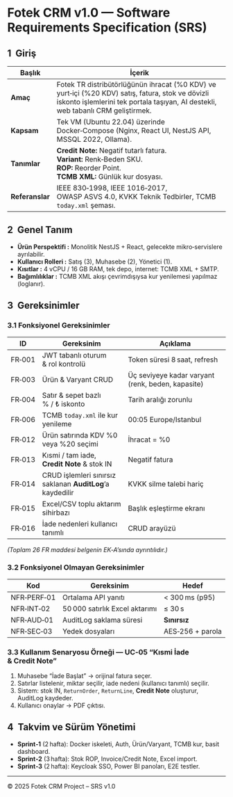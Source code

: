 # Fotek CRM v1.0 — Software Requirements Specification (SRS)

## 1  Giriş  
| Başlık | İçerik |
|--------|--------|
| **Amaç** | Fotek TR distribütörlüğünün ihracat (%0 KDV) ve yurt‑içi (%20 KDV) satış, fatura, stok ve dövizli iskonto işlemlerini tek portala taşıyan, AI destekli, web tabanlı CRM geliştirmek. |
| **Kapsam** | Tek VM (Ubuntu 22.04) üzerinde Docker‑Compose (Nginx, React UI, NestJS API, MSSQL 2022, Ollama). |
| **Tanımlar** | **Credit Note:** Negatif tutarlı fatura.<br>**Variant:** Renk‑Beden SKU.<br>**ROP:** Reorder Point.<br>**TCMB XML:** Günlük kur dosyası. |
| **Referanslar** | IEEE 830‑1998, IEEE 1016‑2017, OWASP ASVS 4.0, KVKK Teknik Tedbirler, TCMB `today.xml` şeması. |

## 2  Genel Tanım
* **Ürün Perspektifi :** Monolitik NestJS + React, gelecekte mikro‑servislere ayrılabilir.  
* **Kullanıcı Rolleri :** Satış (3), Muhasebe (2), Yönetici (1).  
* **Kısıtlar :** 4 vCPU / 16 GB RAM, tek depo, internet: TCMB XML + SMTP.  
* **Bağımlılıklar :** TCMB XML akışı çevrimdışıysa kur yenilemesi yapılmaz (loglanır).

## 3  Gereksinimler  

### 3.1 Fonksiyonel Gereksinimler
| ID | Gereksinim | Açıklama |
|----|------------|----------|
| FR‑001 | JWT tabanlı oturum & rol kontrolü | Token süresi 8 saat, refresh |
| FR‑003 | Ürün & Varyant CRUD | Üç seviyeye kadar varyant (renk, beden, kapasite) |
| FR‑004 | Satır & sepet bazlı % / ₺ iskonto | Tarih aralığı zorunlu |
| FR‑006 | TCMB `today.xml` ile kur yenileme | 00:05 Europe/Istanbul |
| FR‑012 | Ürün satırında KDV %0 veya %20 seçimi | İhracat = %0 |
| FR‑013 | Kısmi / tam iade, **Credit Note** & stok IN | Negatif fatura |
| FR‑014 | CRUD işlemleri sınırsız saklanan **AuditLog**’a kaydedilir | KVKK silme talebi hariç |
| FR‑015 | Excel/CSV toplu aktarım sihirbazı | Başlık eşleştirme ekranı |
| FR‑016 | İade nedenleri kullanıcı tanımlı | CRUD arayüzü |

*(Toplam 26 FR maddesi belgenin EK‑A’sında ayrıntılıdır.)*

### 3.2 Fonksiyonel Olmayan Gereksinimler
| Kod | Gereksinim | Hedef |
|-----|------------|-------|
| NFR‑PERF‑01 | Ortalama API yanıtı | < 300 ms (p95) |
| NFR‑INT‑02 | 50 000 satırlık Excel aktarımı | ≤ 30 s |
| NFR‑AUD‑01 | AuditLog saklama süresi | **Sınırsız** |
| NFR‑SEC‑03 | Yedek dosyaları | AES‑256 + parola |

### 3.3 Kullanım Senaryosu Örneği — UC‑05 “Kısmi İade & Credit Note”
1. Muhasebe “İade Başlat” → orijinal fatura seçer.  
2. Satırlar listelenir, miktar seçilir, iade nedeni (kullanıcı tanımlı) seçilir.  
3. Sistem: stok IN, `ReturnOrder`, `ReturnLine`, **Credit Note** oluşturur, AuditLog kaydeder.  
4. Kullanıcı onaylar → PDF çıktısı.

## 4  Takvim ve Sürüm Yönetimi
* **Sprint‑1** (2 hafta): Docker iskeleti, Auth, Ürün/Varyant, TCMB kur, basit dashboard.  
* **Sprint‑2** (3 hafta): Stok ROP, Invoice/Credit Note, Excel import.  
* **Sprint‑3** (2 hafta): Keycloak SSO, Power BI panoları, E2E testler.

---

© 2025 Fotek CRM Project – SRS v1.0
